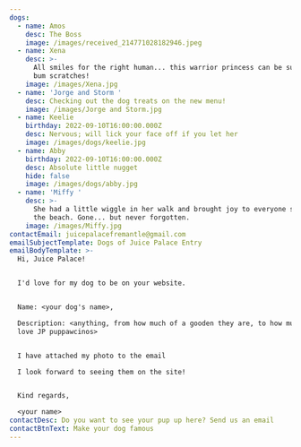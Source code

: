 ```yaml
---
dogs:
  - name: Amos
    desc: The Boss
    image: /images/received_214771028182946.jpeg
  - name: Xena
    desc: >-
      All smiles for the right human... this warrior princess can be subdued by
      bum scratches!
    image: /images/Xena.jpg
  - name: 'Jorge and Storm '
    desc: Checking out the dog treats on the new menu!
    image: /images/Jorge and Storm.jpg
  - name: Keelie
    birthday: 2022-09-10T16:00:00.000Z
    desc: Nervous; will lick your face off if you let her
    image: /images/dogs/keelie.jpg
  - name: Abby
    birthday: 2022-09-10T16:00:00.000Z
    desc: Absolute little nugget
    hide: false
    image: /images/dogs/abby.jpg
  - name: 'Miffy '
    desc: >-
      She had a little wiggle in her walk and brought joy to everyone she met at
      the beach. Gone... but never forgotten.
    image: /images/Miffy.jpg
contactEmail: juicepalacefremantle@gmail.com
emailSubjectTemplate: Dogs of Juice Palace Entry
emailBodyTemplate: >-
  Hi, Juice Palace!


  I'd love for my dog to be on your website.


  Name: <your dog's name>,

  Description: <anything, from how much of a gooden they are, to how much they
  love JP puppawcinos>


  I have attached my photo to the email

  I look forward to seeing them on the site!


  Kind regards,

  <your name>
contactDesc: Do you want to see your pup up here? Send us an email
contactBtnText: Make your dog famous
---
```


